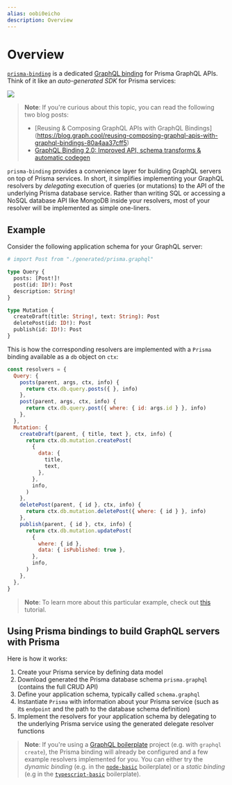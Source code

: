```yaml
---
alias: oobi0eicho
description: Overview
---
```


# Overview

[`prisma-binding`](https://github.com/graphcool/prisma-binding/) is a dedicated [GraphQL binding](https://oss.prisma.io/content/GraphQL-Binding/01-Overview.html) for Prisma GraphQL APIs. Think of it like an _auto-generated SDK_ for Prisma services:

![](https://oss.prisma.io/assets/bindings.png)

> **Note**: If you're curious about this topic, you can read the following two blog posts:
> - [Reusing & Composing GraphQL APIs with GraphQL Bindings]
(https://blog.graph.cool/reusing-composing-graphql-apis-with-graphql-bindings-80a4aa37cff5)
> - [GraphQL Binding 2.0: Improved API, schema transforms & automatic codegen](https://www.prisma.io/blog/graphql-binding-2-0-improved-api-schema-transforms-automatic-codegen-5934cd039db1/)

`prisma-binding` provides a convenience layer for building GraphQL servers on top of Prisma services. In short, it simplifies implementing your GraphQL resolvers by _delegating_ execution of queries (or mutations) to the API of the underlying Prisma database service. Rather than writing SQL or accessing a NoSQL database API like MongoDB inside your resolvers, most of your resolver will be implemented as simple one-liners.

## Example

Consider the following application schema for your GraphQL server:

```graphql
# import Post from "./generated/prisma.graphql"

type Query {
  posts: [Post!]!
  post(id: ID!): Post
  description: String!
}

type Mutation {
  createDraft(title: String!, text: String): Post
  deletePost(id: ID!): Post
  publish(id: ID!): Post
}
```

This is how the corresponding resolvers are implemented with a `Prisma` binding available as a `db` object on `ctx`:

```js
const resolvers = {
  Query: {
    posts(parent, args, ctx, info) {
      return ctx.db.query.posts({ }, info)
    },
    post(parent, args, ctx, info) {
      return ctx.db.query.post({ where: { id: args.id } }, info)
    },
  },
  Mutation: {
    createDraft(parent, { title, text }, ctx, info) {
      return ctx.db.mutation.createPost(
        {
          data: {
            title,
            text,
          },
        },
        info,
      )
    },
    deletePost(parent, { id }, ctx, info) {
      return ctx.db.mutation.deletePost({ where: { id } }, info)
    },
    publish(parent, { id }, ctx, info) {
      return ctx.db.mutation.updatePost(
        {
          where: { id },
          data: { isPublished: true },
        },
        info,
      )
    },
  },
}
```

> **Note**: To learn more about this particular example, check out [this](!alias-nahgaghei6) tutorial.

## Using Prisma bindings to build GraphQL servers with Prisma

Here is how it works:

1. Create your Prisma service by defining data model
1. Download generated the Prisma database schema `prisma.graphql` (contains the full CRUD API)
1. Define your application schema, typically called `schema.graphql`
1. Instantiate `Prisma` with information about your Prisma service (such as its `endpoint` and the path to the database schema definition)
1. Implement the resolvers for your application schema by delegating to the underlying Prisma service using the generated delegate resolver functions

> **Note**: If you're using a [GraphQL boilerplate](https://github.com/graphql-boilerplates/) project (e.g. with `graphql create`), the Prisma binding will already be configured and a few example resolvers implemented for you. You can either try the _dynamic binding_ (e.g. in the [`node-basic`](https://github.com/graphql-boilerplates/node-graphql-server/tree/master/basic) boilerplate) or a _static binding_ (e.g in the [`typescript-basic`](https://github.com/graphql-boilerplates/typescript-graphql-server/tree/master/basic) boilerplate).
